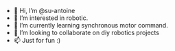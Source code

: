- 👋 Hi, I’m @su-antoine
- 👀 I’m interested in robotic.
- 🌱 I’m currently learning synchronous motor command.
- 💞️ I’m looking to collaborate on diy robotics projects
- 📫 Just for fun :)

<!---
su-antoine/su-antoine is a ✨ special ✨ repository because its `README.md` (this file) appears on your GitHub profile.
You can click the Preview link to take a look at your changes.
--->
